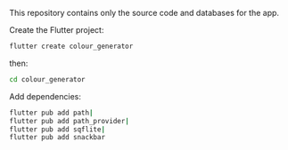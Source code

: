 This repository contains only the source code and databases for the app.

Create the Flutter project:
```bash
flutter create colour_generator
```
then:
```bash
cd colour_generator
```

Add dependencies:
```bash
flutter pub add path|
flutter pub add path_provider|
flutter pub add sqflite|
flutter pub add snackbar
```
